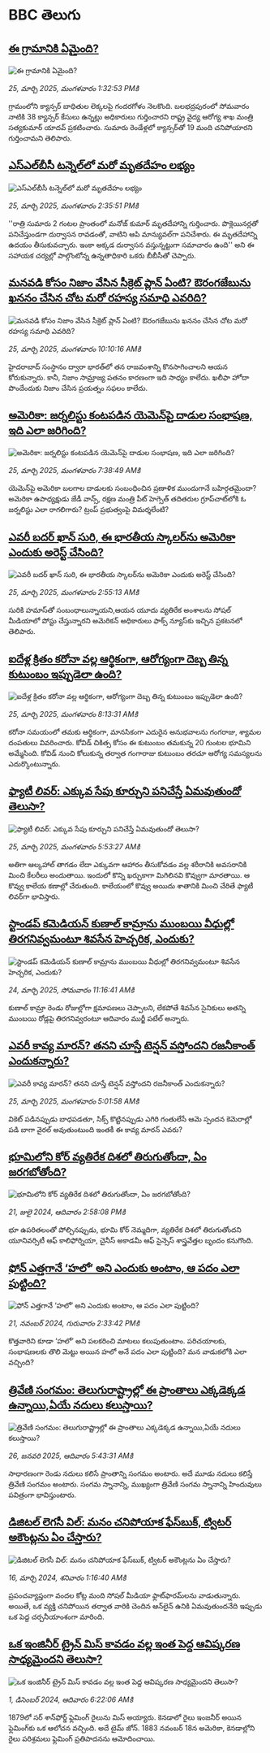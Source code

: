 # BBC తెలుగు## [ఈ గ్రామానికి ఏమైంది?](https://www.bbc.com/telugu/articles/cy5n6g4yg77o?at_campaign=githubrss)![ఈ గ్రామానికి ఏమైంది?](https://ichef.bbci.co.uk/ace/standard/240/cpsprodpb/13b0/live/b342cfa0-0971-11f0-b3d3-c1e31240c270.jpg)_25, మార్చి 2025, మంగళవారం 1:32:53 PMకి_గ్రామంలోని క్యాన్సర్‌ బాధితుల లెక్కలపై గందరగోళం నెలకొంది. బలభద్రపురంలో సోమవారం నాటికి 38 క్యాన్సర్‌ కేసులు ఉన్నట్లు అధికారులు గుర్తించారని రాష్ట్ర వైద్య ఆరోగ్య శాఖ మంత్రి సత్యకుమార్‌ యాదవ్‌  ప్రకటించారు. సుమారు రెండేళ్లలో క్యాన్సర్‌తో 19 మంది చనిపోయారని గుర్తించామని తెలిపారు.## [ఎస్‌ఎల్‌బీసీ టన్నెల్‌లో మరో మృతదేహం లభ్యం](https://www.bbc.com/telugu/articles/cpwdgn8dq8lo?at_campaign=githubrss)![ఎస్‌ఎల్‌బీసీ టన్నెల్‌లో మరో మృతదేహం లభ్యం](https://ichef.bbci.co.uk/ace/standard/240/cpsprodpb/a4c0/live/d2146060-0980-11f0-97e4-bd334276dd19.jpg)_25, మార్చి 2025, మంగళవారం 2:35:51 PMకి_''రాత్రి సుమారు 2 గంటల ప్రాంతంలో మనోజ్ కుమార్ మృతదేహాన్ని గుర్తించారు. 
పొక్లెయినర్లతో పనిచేస్తుండగా దుర్వాసన రావడంతో, వాటిని ఆపి మాన్యువల్‌గా పనిచేశారు. 
ఈ మృతదేహాన్ని ఉదయం తీసుకువచ్చారు. 
ఇంకా అక్కడ దుర్వాసన వస్తున్నట్టుగా సమాచారం ఉంది'' అని  ఈ సహాయక చర్యల్లో పాల్గొంటోన్న ఉన్నతాధికారి ఒకరు బీబీసీతో చెప్పారు.## [మనవడి కోసం నిజాం వేసిన సీక్రెట్ ప్లాన్‌ ఏంటి? ఔరంగజేబును ఖననం చేసిన చోట మరో రహస్య సమాధి ఎవరిది? ](https://www.bbc.com/telugu/articles/cn0j70rdnq2o?at_campaign=githubrss)![మనవడి కోసం నిజాం వేసిన సీక్రెట్ ప్లాన్‌ ఏంటి? ఔరంగజేబును ఖననం చేసిన చోట మరో రహస్య సమాధి ఎవరిది? ](https://ichef.bbci.co.uk/ace/standard/240/cpsprodpb/0f4e/live/9a55fc60-08b3-11f0-97d3-37df2b293ed1.jpg)_25, మార్చి 2025, మంగళవారం 10:10:16 AMకి_హైదరాబాద్ సంస్ధానం ద్వారా భారత్‌లో తన రాజవంశాన్ని కొనసాగించాలని ఆయన కోరుకున్నారు. కానీ, నిజాం సామ్రాజ్య పతనం కారణంగా ఇది సాధ్యం కాలేదు. ఖలీఫా హోదా పొందేందుకు నిజాం చేసిన ప్రయత్నం సఫలం కాలేదు.## [అమెరికా: జర్నలిస్టు కంటపడిన యెమెన్‌పై దాడుల సంభాషణ, ఇది ఎలా జరిగింది?](https://www.bbc.com/telugu/articles/cj3n4r44kk6o?at_campaign=githubrss)![అమెరికా: జర్నలిస్టు కంటపడిన యెమెన్‌పై దాడుల సంభాషణ, ఇది ఎలా జరిగింది?](https://ichef.bbci.co.uk/ace/standard/240/cpsprodpb/9a2d/live/d369f860-094b-11f0-bdd3-f7314caa23ee.jpg)_25, మార్చి 2025, మంగళవారం 7:38:49 AMకి_యెమెన్‌పై అమెరికా బలగాల దాడులకు సంబంధించిన ప్రణాళిక ముందుగానే బహిర్గతమైందా? అమెరికా ఉపాధ్యక్షుడు జేడీ వాన్స్, రక్షణ మంత్రి పీట్ హెగ్సెత్ తదితరుల గ్రూప్‌చాట్‌లోకి ఓ జర్నలిస్టు ఎలా రాగలిగారు? ట్రంప్ ప్రభుత్వంపై విమర్శలేంటి?## [ఎవరీ బదర్ ఖాన్ సురి, ఈ భారతీయ స్కాలర్‌ను అమెరికా ఎందుకు అరెస్ట్ చేసింది?](https://www.bbc.com/telugu/articles/cly3017lj36o?at_campaign=githubrss)![ఎవరీ బదర్ ఖాన్ సురి, ఈ భారతీయ స్కాలర్‌ను అమెరికా ఎందుకు అరెస్ట్ చేసింది?](https://ichef.bbci.co.uk/ace/standard/240/cpsprodpb/8e9f/live/83ca8fb0-091c-11f0-b54d-6f9fcf57621d.jpg)_25, మార్చి 2025, మంగళవారం 2:55:13 AMకి_సురికి హమాస్‌తో సంబంధాలున్నాయని,ఆయన యూదు వ్యతిరేక అంశాలను సోషల్ మీడియాలో పోస్టు చేస్తున్నారని అమెరికన్ అధికారులు ఫాక్స్ న్యూస్‌కు ఇచ్చిన ప్రకటనలో తెలిపారు.## [ఐదేళ్ల క్రితం కరోనా వల్ల ఆర్థికంగా, ఆరోగ్యంగా దెబ్బ తిన్న కుటుంబం ఇప్పుడెలా ఉంది?](https://www.bbc.com/telugu/articles/c9vyzd33g2ro?at_campaign=githubrss)![ఐదేళ్ల క్రితం కరోనా వల్ల ఆర్థికంగా, ఆరోగ్యంగా దెబ్బ తిన్న కుటుంబం ఇప్పుడెలా ఉంది?](https://ichef.bbci.co.uk/ace/standard/240/cpsprodpb/dea9/live/aab22280-0950-11f0-94d4-6f954f5dcfa3.png)_25, మార్చి 2025, మంగళవారం 8:13:31 AMకి_కరోనా సమయంలో తమకు ఆర్థికంగా, మానసికంగా ఎదురైన అనుభవాలను గంగరాజు, శ్యామల దంపతులు వివరించారు. కోవిడ్ చికిత్స కోసం ఈ కుటుంబం తమకున్న 20 గుంటల భూమిని అమ్మేసింది. కోవిడ్ నుంచి కోలుకున్న తర్వాత గంగారాజు కుటుంబం తరచూ ఆరోగ్య సమస్యలను ఎదుర్కొంటున్నారు.## [ఫ్యాటీ లివర్: ఎక్కువ సేపు కూర్చుని పనిచేస్తే ఏమవుతుందో తెలుసా?](https://www.bbc.com/telugu/articles/c8rk37v11dpo?at_campaign=githubrss)![ఫ్యాటీ లివర్: ఎక్కువ సేపు కూర్చుని పనిచేస్తే ఏమవుతుందో తెలుసా?](https://ichef.bbci.co.uk/ace/standard/240/cpsprodpb/dd44/live/7b81e0b0-ff3a-11ef-8c3d-b7dcc7510cb1.jpg)_25, మార్చి 2025, మంగళవారం 5:53:27 AMకి_అతిగా ఆల్కహాల్ తాగడం లేదా ఎక్కువగా ఆహారం తీసుకోవడం వల్ల  శరీరానికి అవసరానికి మించి  కేలరీలు అందుతాయి. ఇందులో కొన్ని ఖర్చుకాగా మిగిలినవి కొవ్వుగా మారతాయి. ఆ కొవ్వు కాలేయ కణాల్లో చేరుతుంది. కాలేయంలో కొవ్వు అయిదు శాతానికి మించి చేరితే ఫ్యాటీ లివర్‌గా భావిస్తారు.## [స్టాండప్ కమెడియన్ కుణాల్ కామ్రాను ముంబయి వీధుల్లో తిరగనివ్వమంటూ శివసేన హెచ్చరిక, ఎందుకు? ](https://www.bbc.com/telugu/articles/cj3nd44g77eo?at_campaign=githubrss)![స్టాండప్ కమెడియన్ కుణాల్ కామ్రాను ముంబయి వీధుల్లో తిరగనివ్వమంటూ శివసేన హెచ్చరిక, ఎందుకు? ](https://ichef.bbci.co.uk/ace/standard/240/cpsprodpb/83bc/live/28c6f2e0-089d-11f0-94d4-6f954f5dcfa3.jpg)_24, మార్చి 2025, సోమవారం 11:16:41 AMకి_కుణాల్ కామ్రా రెండు రోజుల్లోగా క్షమాపణలు చెప్పాలని, లేకపోతే శివసేన సైనికులు అతన్ని ముంబయి రోడ్లపై తిరగనివ్వరంటూ ఆదివారం ముర్జీ పటేల్ అన్నారు.## [ఎవరీ కావ్య మారన్? తనని చూస్తే టెన్షన్ వస్తోందని రజనీకాంత్ ఎందుకన్నారు? ](https://www.bbc.com/telugu/articles/cly205ge163o?at_campaign=githubrss)![ఎవరీ కావ్య మారన్? తనని చూస్తే టెన్షన్ వస్తోందని రజనీకాంత్ ఎందుకన్నారు? ](https://ichef.bbci.co.uk/ace/standard/240/cpsprodpb/d7de/live/ec46a110-092f-11f0-b811-73411924e182.jpg)_25, మార్చి 2025, మంగళవారం 5:01:58 AMకి_వికెట్ పడినప్పుడు బాధపడతూ, సిక్స్ కొట్టినప్పుడు ఎగిరి గంతులేసే ఆమె స్పందన కెమెరాల్లో పడి బాగా వైరల్ అవుతుంటుంది ఇంతకీ ఈ కావ్య మారన్ ఎవరు?## [భూమిలోని కోర్ వ్యతిరేక దిశలో తిరుగుతోందా, ఏం జరగబోతోంది?](https://www.bbc.com/telugu/articles/crgr7rnd7g4o?at_campaign=githubrss)![భూమిలోని కోర్ వ్యతిరేక దిశలో తిరుగుతోందా, ఏం జరగబోతోంది?](https://ichef.bbci.co.uk/ace/standard/240/cpsprodpb/cc28/live/4457bc00-3ec3-11ef-b2f4-77406157b906.jpg)_21, జులై 2024, ఆదివారం 2:58:08 PMకి_భూ ఉపరితలంతో పోల్చినప్పుడు, భూమి కోర్ నెమ్మదిగా, వ్యతిరేక దిశలో తిరుగుతోందని యూనివర్సిటీ ఆఫ్ కాలిఫోర్నియా, చైనీస్ అకాడమీ ఆఫ్ సైన్సెస్‌ శాస్త్రవేత్తల బృందం కనుగొంది.## [ఫోన్ ఎత్తగానే ‘హలో’ అని ఎందుకు అంటాం, ఆ పదం ఎలా పుట్టింది?](https://www.bbc.com/telugu/articles/cgj7x7gdjq4o?at_campaign=githubrss)![ఫోన్ ఎత్తగానే ‘హలో’ అని ఎందుకు అంటాం, ఆ పదం ఎలా పుట్టింది?](https://ichef.bbci.co.uk/ace/standard/240/cpsprodpb/0618/live/7a20ebb0-a807-11ef-b21e-5359bd56d02f.jpg)_21, నవంబర్ 2024, గురువారం 2:33:42 PMకి_కొత్తవారిని కూడా ‘హలో’ అని పలకరించి మాటలు కలుపుతుంటాం.  పరిచయాలకు, సంభాషణలకు తొలి మెట్టు అయిన హలో అనే పదం ఎలా పుట్టింది? మన వాడుకలోకి ఎలా వచ్చింది?## [త్రివేణి సంగమం: తెలుగురాష్ట్రాల్లో ఈ ప్రాంతాలు ఎక్కడెక్కడ ఉన్నాయి,ఏయే నదులు కలుస్తాయి? ](https://www.bbc.com/telugu/articles/cz7elrr17jeo?at_campaign=githubrss)![త్రివేణి సంగమం: తెలుగురాష్ట్రాల్లో ఈ ప్రాంతాలు ఎక్కడెక్కడ ఉన్నాయి,ఏయే నదులు కలుస్తాయి? ](https://ichef.bbci.co.uk/ace/standard/240/cpsprodpb/9dad/live/7f50e780-da42-11ef-a37f-eba91255dc3d.jpg)_26, జనవరి 2025, ఆదివారం 5:43:31 AMకి_సాధారణంగా రెండు నదులు కలిసే ప్రాంతాన్ని సంగమం అంటారు. అదే మూడు నదులు కలిస్తే త్రివేణి సంగమం అంటారు. సంగమ స్నానాన్ని, ముఖ్యంగా త్రివేణి సంగమ స్నానాన్ని హిందువులు పవిత్రంగా భావిస్తుంటారు.## [డిజిటల్ లెగసీ విల్: మనం చనిపోయాక ఫేస్‌బుక్, ట్విటర్‌ అకౌంట్లను ఏం చేస్తారు?](https://www.bbc.com/telugu/articles/cx0zl1qeyq2o?at_campaign=githubrss)![డిజిటల్ లెగసీ విల్: మనం చనిపోయాక ఫేస్‌బుక్, ట్విటర్‌ అకౌంట్లను ఏం చేస్తారు?](https://ichef.bbci.co.uk/ace/standard/240/cpsprodpb/bea2/live/2323ffd0-e2d4-11ee-9410-0f893255c2a0.jpg)_16, మార్చి 2024, శనివారం 1:16:40 AMకి_ప్రపంచవ్యాప్తంగా వందల కోట్ల మంది సోషల్ మీడియా ఫ్లాట్‌ఫారమ్‌లను వాడుతున్నారు. అయితే, ఒక వ్యక్తి చనిపోయిన తర్వాత వారికి చెందిన ఆన్‌లైన్ ఉనికి ఏమవుతుందనేది ఇప్పుడు ఒక పెద్ద చర్చనీయాంశంగా మారింది.## [ఒక ఇంజినీర్ ట్రైన్ మిస్ కావడం వల్ల ఇంత పెద్ద ఆవిష్కరణ సాధ్యమైందని తెలుసా?](https://www.bbc.com/telugu/articles/c774y4mdrgdo?at_campaign=githubrss)![ఒక ఇంజినీర్ ట్రైన్ మిస్ కావడం వల్ల ఇంత పెద్ద ఆవిష్కరణ సాధ్యమైందని తెలుసా?](https://ichef.bbci.co.uk/ace/standard/240/cpsprodpb/d07c/live/d2f92490-ab19-11ef-8264-5f9791599833.jpg)_1, డిసెంబర్ 2024, ఆదివారం 6:22:06 AMకి_1879లో సర్ శాన్‌ఫోర్డ్ ఫ్లెమింగ్ రైలును మిస్ అయ్యారు. కెనడాలో రైలు ఇంజనీర్ అయిన ఫ్లెమింగ్‌కు ఒక ఆలోచన వచ్చింది. అదే టైమ్ జోన్‌. 
1883 నవంబర్ 18న అమెరికా, కెనడాల్లోని రైలు పరిశ్రమలు ఫ్లెమింగ్ ప్రతిపాదనను ఆమోదించాయి.